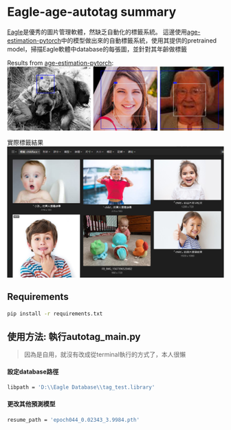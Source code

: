 # Eagle-age-autotag summary 
[Eagle](https://tw.eagle.cool/)是優秀的圖片管理軟體，然缺乏自動化的標籤系統。
這邊使用[age-estimation-pytorch](https://github.com/yu4u/age-estimation-pytorch)中的模型做出來的自動標籤系統，使用其提供的pretrained model，掃描Eagle軟體中database的每張圖，並針對其年齡做標籤

Results from [age-estimation-pytorch](https://github.com/yu4u/age-estimation-pytorch):
<img src="example.png" width="800px">

實際標籤結果
<img src="example2.png" width="600px">

## Requirements
```bash
pip install -r requirements.txt
```
## 使用方法: 執行autotag_main.py
> 因為是自用，就沒有改成從terminal執行的方式了，本人很懶
#### 設定database路徑
```bash
libpath = 'D:\\Eagle Database\\tag_test.library'
```
#### 更改其他預測模型
```bash
resume_path = 'epoch044_0.02343_3.9984.pth'
```
